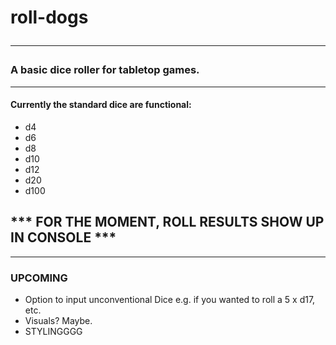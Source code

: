 # roll-dogs <hr>
### A basic dice roller for tabletop games.<hr>
#### Currently the standard dice are functional:
 - d4
 - d6
 - d8
 - d10
 - d12
 - d20
 - d100
 
  ## *** FOR THE MOMENT, ROLL RESULTS SHOW UP IN CONSOLE ***

 <hr></l>


 ### UPCOMING
 - Option to input unconventional Dice e.g. if you wanted to roll a 5 x d17, etc.
 - Visuals? Maybe.
 - STYLINGGGG
 </l>

